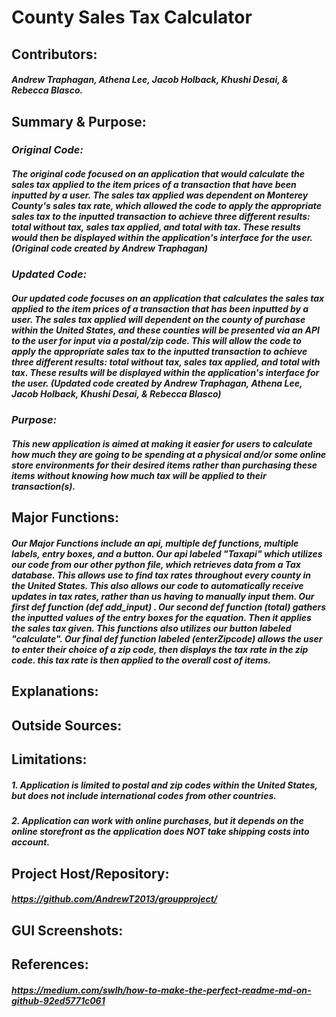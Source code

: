 # **County Sales Tax Calculator**

## **Contributors:**
  ##### Andrew Traphagan, Athena Lee, Jacob Holback, Khushi Desai, & Rebecca Blasco.

## **Summary & Purpose:**
  ### _Original Code:_
  ##### The original code focused on an application that would calculate the sales tax applied to the item prices of a transaction that have been inputted by a user. The sales tax applied was dependent on Monterey County's sales tax rate, which allowed the code to apply the appropriate sales tax to the inputted transaction to    achieve three different results: total without tax, sales tax applied, and total with tax. These results would then be displayed within the application's interface       for the user. (Original code created by Andrew Traphagan)
  ### _Updated Code:_
  ##### Our updated code focuses on an application that calculates the sales tax applied to the item prices of a transaction that has been inputted by a user. The      sales tax applied will dependent on the county of purchase within the United States, and these counties will be presented via an API to the user for input via a postal/zip code. This will allow the code to apply the appropriate sales tax to the inputted transaction to achieve three different results: total without tax, sales tax applied, and total with tax. These results will be displayed within the application's interface for the user. (Updated code created by Andrew Traphagan, Athena Lee, Jacob Holback, Khushi Desai, & Rebecca Blasco)
  ### _Purpose:_
  ##### This new application is aimed at making it easier for users to calculate how much they are going to be spending at a physical and/or some online store          environments for their desired items rather than purchasing these items without knowing how much tax will be applied to their transaction(s).

## **Major Functions:**
  ##### Our Major Functions include an api, multiple def functions, multiple labels, entry boxes, and a button. Our api labeled "Taxapi" which utilizes our code from our other python file, which retrieves data from a Tax database. This allows use to find tax rates throughout every county in the United States. This also allows our code to automatically receive updates in tax rates, rather than us having to manually input them. Our first def function (def add_input) . Our second def function (total) gathers the inputted values of the entry boxes for the equation. Then it applies the sales tax given. This functions also utilizes our button labeled "calculate". Our final def function labeled (enterZipcode) allows the user to enter their choice of a zip code, then displays the tax rate in the zip code. this tax rate is then applied to the overall cost of items.

## **Explanations:**

## **Outside Sources:**

## **Limitations:**

  ##### 1. Application is limited to postal and zip codes within the United States, but does not include international codes from other countries.
  ##### 2. Application can work with online purchases, but it depends on the online storefront as the application does NOT take shipping costs into account.

## **Project Host/Repository:**

  ##### https://github.com/AndrewT2013/groupproject/

## **GUI Screenshots:**

## **References:**
  ##### https://medium.com/swlh/how-to-make-the-perfect-readme-md-on-github-92ed5771c061
